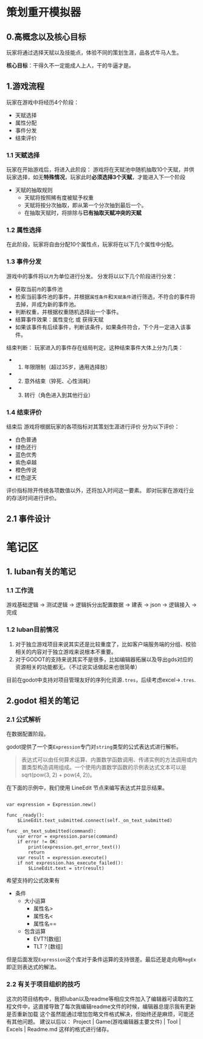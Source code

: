 # 策划重开模拟器

## 0.高概念以及核心目标
玩家将通过选择天赋以及技能点，体验不同的策划生涯，品各式牛马人生。

**核心目标**：干得久不一定能成人上人，干的牛逼才是。



## 1.游戏流程

玩家在游戏中将经历4个阶段：

- 天赋选择
- 属性分配
- 事件分发
- 结束评价

### 1.1 天赋选择
玩家在开始游戏后，将进入此阶段：
游戏将在天赋池中随机抽取10个天赋，并供玩家选择，如无**特殊情况**，玩家此时**必须选择3个天赋**，才能进入下一个阶段

- 天赋的抽取规则
  - 天赋将按照稀有度被赋予权重
  - 天赋将按分次抽取，即从第一个分次抽到最后一个。
  - 在抽取天赋时，将排除与**已有抽取天赋冲突的天赋**
  

### 1.2 属性选择
在此阶段，玩家将自由分配10个属性点，玩家将在以下几个属性中分配。

### 1.3 事件分发
游戏中的事件将以`月`为单位进行分发。
分发将以以下几个阶段进行分发：
- 获取当前`月`的事件池
- 检索当前事件池的事件，并根据`属性条件`和`天赋条件`进行筛选，不符合的事件将去掉，并成为新的事件池。
- 判断权重，并根据权重随机选择出一个事件。
- 结算事件效果：属性变化 或 获得天赋
- 如果该事件有后续事件，判断该条件，如果条件符合，下个月一定进入该事件。

结束判断：
玩家进入的事件存在结局判定。这种结束事件大体上分为几类：
- 1. 年限限制（超过35岁，通用选择肢）
- 2. 意外结束（猝死、心性消耗）
- 3. 转行（角色进入到其他行业）


### 1.4 结束评价

结束后 游戏将根据玩家的各项指标对其策划生涯进行评价
分为以下评价：
- 白色普通
- 绿色还行
- 蓝色优秀
- 紫色卓越
- 橙色传说
- 红色逆天

评价指标除开传统各项数值以外，还将加入时间这一要素。
即对玩家在游戏行业的存活时间进行评价。

## 2.1 事件设计


# 笔记区
## 1. luban有关的笔记
### 1.1 工作流

游戏基础逻辑 -> 测试逻辑 ->  逻辑拆分出配置数据 -> 建表 -> json -> 逻辑接入 -> 完成

### 1.2 luban目前情况

1. 对于独立游戏项目来说其实还是比较重度了，比如客户端服务端的分组、校验相关的内容对于独立游戏来说根本不重要。
2. 对于GODOT的支持来说其实不是很多，比如编辑器拓展以及导出gds对应的资源相关的功能都无。（不过说实话做起来也很简单）

目前在godot中支持对项目管理友好的序列化资源`.tres`，后续考虑excel->`.tres`.

## 2.godot 相关的笔记
### 2.1 公式解析

在数据配置阶段。


godot提供了一个类`Expression`专门对`string`类型的公式表达式进行解析。

>表达式可以由任何算术运算、内置数学函数调用、传递实例的方法调用或内置类型构造调用组成。一个使用内置数学函数的示例表达式文本可以是 sqrt(pow(3, 2) + pow(4, 2))。

在下面的示例中，我们使用 LineEdit 节点来编写表达式并显示结果。

```gdscript

var expression = Expression.new()

func _ready():
	$LineEdit.text_submitted.connect(self._on_text_submitted)

func _on_text_submitted(command):
	var error = expression.parse(command)
	if error != OK:
		print(expression.get_error_text())
		return
	var result = expression.execute()
	if not expression.has_execute_failed():
		$LineEdit.text = str(result)

```

希望支持的公式效果有
- 条件
  - 大小运算
	- 属性名>
	- 属性名<
	- 属性名==
  - 包含运算
	- EVT?[数组]
	- TLT？[数组]

但是后面发现`Expression`这个库对于条件运算的支持很差。最后还是走向用`RegEx`即正则表达式的解法。

### 2.2 有关于项目组织的技巧

这次的项目结构中，我把luban以及readme等相应文件加入了编辑器可读取的工程文件中，这直接导致了每次我编辑readme文件的时候，编辑器总提示我有更新是否重新加载
这个虽然能通过增加忽略文件格式解决，但始终还是麻烦，可能还有其他问题。
建议以后以：
Project
| Game(游戏编辑器主要文件)
| Tool
| Excels
| Readme.md
这样的格式进行储存。
